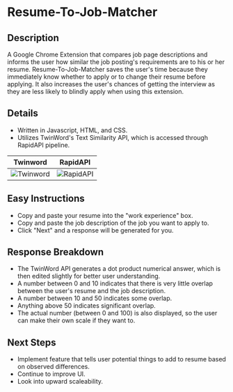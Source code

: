 # Resume-To-Job-Matcher  
## Description  
A Google Chrome Extension that compares job page descriptions and informs the user how similar the job posting's requirements are to his or her resume. Resume-To-Job-Matcher saves the user's time because they immediately know whether to apply or to change their resume before applying. It also increases the user's chances of getting the interview as they are less likely to blindly apply when using this extension.
  
## Details  
* Written in Javascript, HTML, and CSS.
* Utilizes TwinWord's Text Similarity API, which is accessed through RapidAPI pipeline.

Twinword             |  RapidAPI
:-------------------------:|:-------------------------:
![Twinword](https://speechify.com/wp-content/uploads/2022/10/twinword-ideas.png)  |  ![RapidAPI](https://rapidapi.com/static-assets/default/favicon-8e7d522e-653f-4edd-ac27-3f6ed950e45d.png)

## Easy Instructions
* Copy and paste your resume into the "work experience" box.
* Copy and paste the job description of the job you want to apply to.
* Click "Next" and a response will be generated for you.

## Response Breakdown
* The TwinWord API generates a dot product numerical answer, which is then edited slightly for better user understanding.
* A number between 0 and 10 indicates that there is very little overlap between the user's resume and the job description.
* A number between 10 and 50 indicates some overlap.
* Anything above 50 indicates significant overlap.
* The actual number (between 0 and 100) is also displayed, so the user can make their own scale if they want to.

## Next Steps
* Implement feature that tells user potential things to add to resume based on observed differences.
* Continue to improve UI.
* Look into upward scaleability.
